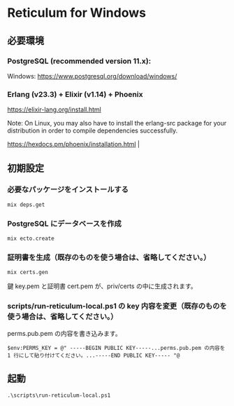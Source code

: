 # Reticulum for Windows

## 必要環境

### PostgreSQL (recommended version 11.x):

Windows: https://www.postgresql.org/download/windows/

### Erlang (v23.3) + Elixir (v1.14) + Phoenix

https://elixir-lang.org/install.html

Note: On Linux, you may also have to install the erlang-src package for your distribution in order to compile dependencies successfully.

https://hexdocs.pm/phoenix/installation.html |

## 初期設定

### 必要なパッケージをインストールする

`mix deps.get`

### PostgreSQL にデータベースを作成

`mix ecto.create`

### 証明書を生成（既存のものを使う場合は、省略してください。）

`mix certs.gen`

鍵 key.pem と証明書 cert.pem が、priv/certs の中に生成されます。

### scripts/run-reticulum-local.ps1 の key 内容を変更（既存のものを使う場合は、省略してください。）

perms.pub.pem の内容を書き込みます。

`$env:PERMS_KEY = @"
-----BEGIN PUBLIC KEY-----...perms.pub.pem の内容を 1 行にして貼り付けてください。...-----END PUBLIC KEY-----
"@`

## 起動

`.\scripts\run-reticulum-local.ps1`
